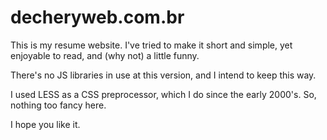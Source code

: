# decheryweb.com.br

This is my resume website. I've tried to make it short and simple, yet enjoyable to read, and (why not) a little funny.

There's no JS libraries in use at this version, and I intend to keep this way.

I used LESS as a CSS preprocessor, which I do since the early 2000's. So, nothing too fancy here.

I hope you like it.
